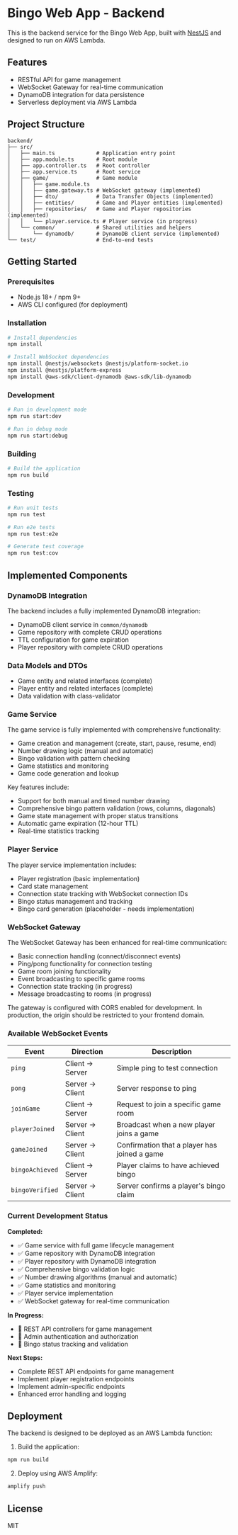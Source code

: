 # Bingo Web App - Backend

This is the backend service for the Bingo Web App, built with [NestJS](https://nestjs.com/) and designed to run on AWS Lambda.

## Features

- RESTful API for game management
- WebSocket Gateway for real-time communication
- DynamoDB integration for data persistence
- Serverless deployment via AWS Lambda

## Project Structure

```
backend/
├── src/
│   ├── main.ts             # Application entry point
│   ├── app.module.ts       # Root module
│   ├── app.controller.ts   # Root controller
│   ├── app.service.ts      # Root service
│   ├── game/               # Game module
│   │   ├── game.module.ts
│   │   ├── game.gateway.ts # WebSocket gateway (implemented)
│   │   ├── dto/            # Data Transfer Objects (implemented)
│   │   ├── entities/       # Game and Player entities (implemented)
│   │   ├── repositories/   # Game and Player repositories (implemented)
│   │   └── player.service.ts # Player service (in progress)
│   └── common/             # Shared utilities and helpers
│       └── dynamodb/       # DynamoDB client service (implemented)
└── test/                   # End-to-end tests
```

## Getting Started

### Prerequisites

- Node.js 18+ / npm 9+
- AWS CLI configured (for deployment)

### Installation

```bash
# Install dependencies
npm install

# Install WebSocket dependencies
npm install @nestjs/websockets @nestjs/platform-socket.io
npm install @nestjs/platform-express
npm install @aws-sdk/client-dynamodb @aws-sdk/lib-dynamodb
```

### Development

```bash
# Run in development mode
npm run start:dev

# Run in debug mode
npm run start:debug
```

### Building

```bash
# Build the application
npm run build
```

### Testing

```bash
# Run unit tests
npm run test

# Run e2e tests
npm run test:e2e

# Generate test coverage
npm run test:cov
```

## Implemented Components

### DynamoDB Integration

The backend includes a fully implemented DynamoDB integration:

- DynamoDB client service in `common/dynamodb`
- Game repository with complete CRUD operations
- TTL configuration for game expiration
- Player repository with complete CRUD operations

### Data Models and DTOs

- Game entity and related interfaces (complete)
- Player entity and related interfaces (complete)
- Data validation with class-validator

### Game Service

The game service is fully implemented with comprehensive functionality:

- Game creation and management (create, start, pause, resume, end)
- Number drawing logic (manual and automatic)
- Bingo validation with pattern checking
- Game statistics and monitoring
- Game code generation and lookup

Key features include:
- Support for both manual and timed number drawing
- Comprehensive bingo pattern validation (rows, columns, diagonals)
- Game state management with proper status transitions
- Automatic game expiration (12-hour TTL)
- Real-time statistics tracking

### Player Service

The player service implementation includes:
- Player registration (basic implementation)
- Card state management
- Connection state tracking with WebSocket connection IDs
- Bingo status management and tracking
- Bingo card generation (placeholder - needs implementation)

### WebSocket Gateway

The WebSocket Gateway has been enhanced for real-time communication:

- Basic connection handling (connect/disconnect events)
- Ping/pong functionality for connection testing
- Game room joining functionality
- Event broadcasting to specific game rooms
- Connection state tracking (in progress)
- Message broadcasting to rooms (in progress)

The gateway is configured with CORS enabled for development. In production, the origin should be restricted to your frontend domain.

### Available WebSocket Events

| Event | Direction | Description |
|-------|-----------|-------------|
| `ping` | Client → Server | Simple ping to test connection |
| `pong` | Server → Client | Server response to ping |
| `joinGame` | Client → Server | Request to join a specific game room |
| `playerJoined` | Server → Client | Broadcast when a new player joins a game |
| `gameJoined` | Server → Client | Confirmation that a player has joined a game |
| `bingoAchieved` | Client → Server | Player claims to have achieved bingo |
| `bingoVerified` | Server → Client | Server confirms a player's bingo claim |

### Current Development Status

**Completed:**
- ✅ Game service with full game lifecycle management
- ✅ Game repository with DynamoDB integration
- ✅ Player repository with DynamoDB integration
- ✅ Comprehensive bingo validation logic
- ✅ Number drawing algorithms (manual and automatic)
- ✅ Game statistics and monitoring
- ✅ Player service implementation
- ✅ WebSocket gateway for real-time communication

**In Progress:**
- 🔄 REST API controllers for game management
- 🔄 Admin authentication and authorization
- 🔄 Bingo status tracking and validation

**Next Steps:**
- Complete REST API endpoints for game management
- Implement player registration endpoints
- Implement admin-specific endpoints
- Enhanced error handling and logging

## Deployment

The backend is designed to be deployed as an AWS Lambda function:

1. Build the application:
```bash
npm run build
```

2. Deploy using AWS Amplify:
```bash
amplify push
```

## License

MIT